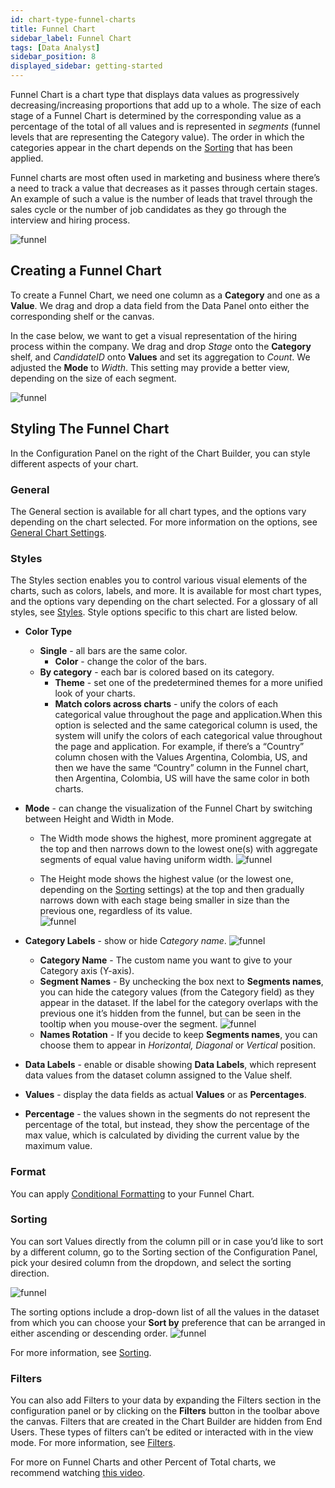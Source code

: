 ```yaml
---
id: chart-type-funnel-charts
title: Funnel Chart
sidebar_label: Funnel Chart
tags: [Data Analyst]
sidebar_position: 8
displayed_sidebar: getting-started
---
```


<div style={{textAlign: "justify"}}>
 
Funnel Chart is a chart type that displays data values as progressively decreasing/increasing proportions that add up to a whole. The size of each stage of a Funnel Chart is determined by the corresponding value as a percentage of the total of all values and is represented in *segments* (funnel levels that are representing the Category value). 
The order in which the categories appear in the chart depends on the <a href="#sorting">Sorting</a> that has been applied. 

Funnel charts are most often used in marketing and business where there’s a need to track a value that decreases as it passes through certain stages. An example of such a value is the number of leads that travel through the sales cycle or the number of job candidates as they go through the interview and hiring process. 

 ![funnel](https://s3.amazonaws.com/cdn.qrvey.com/documentation_assets/ui-docs/dataviews/chart-types-all/Funnel/funnel.png#thumbnail)


## Creating a Funnel Chart
To create a Funnel Chart, we need one column as a **Category** and one as a **Value**. We drag and drop a data field from the Data Panel onto either the corresponding shelf or the canvas. 

In the case below, we want to get a visual representation of the hiring process within the company. We drag and drop *Stage* onto the **Category** shelf, and *CandidateID* onto **Values** and set its aggregation to *Count*. We adjusted the **Mode** to *Width*. This setting may provide a better view, depending on the size of each segment.

 ![funnel](https://s3.amazonaws.com/cdn.qrvey.com/documentation_assets/ui-docs/dataviews/chart-types-all/Funnel/create.gif#thumbnail)


## Styling The Funnel Chart
In the Configuration Panel on the right of the Chart Builder, you can style different aspects of your chart.

### General 
The General section is available for all chart types, and the options vary depending on the chart selected. For more information on the options, see [General Chart Settings](#general).


### Styles
The Styles section enables you to control various visual elements of the charts, such as colors, labels, and more. It is available for most chart types, and the options vary depending on the chart selected. For a glossary of all styles, see [Styles](../09-Configure%20charts/chart-styles.md). Style options specific to this chart are listed below. 

* **Color Type**
   * **Single** - all bars are the same color. 
       * **Color** - change the color of the bars.
   * **By category** - each bar is colored based on its category.
       * **Theme** - set one of the predetermined themes for a more unified look of your charts.
       * **Match colors across charts** - unify the colors of each categorical value throughout the page and application.When this option is selected and the same categorical column is used, the system will unify the colors of each categorical value throughout the page and application. For example, if there’s a “Country” column chosen with the Values Argentina, Colombia, US, and then we have the same “Country” column in the Funnel chart, then Argentina, Colombia, US will have the same color in both charts.  
* **Mode** - can change the visualization of the Funnel Chart by switching between Height and Width in Mode. 
  * The Width mode shows the highest, more prominent aggregate at the top and then narrows down to the lowest one(s) with aggregate segments of equal value having uniform width. 
   ![funnel](https://s3.amazonaws.com/cdn.qrvey.com/documentation_assets/ui-docs/dataviews/chart-types-all/Funnel/width.png#thumbnail-60)



  * The Height mode shows the highest value (or the lowest one, depending on the <a href="#sorting">Sorting</a> settings) at the top and then gradually narrows down with each stage being smaller in size than the previous one, regardless of its value.  
  ![funnel](https://s3.amazonaws.com/cdn.qrvey.com/documentation_assets/ui-docs/dataviews/chart-types-all/Funnel/height.png#thumbnail-60) 

* **Category Labels** - show or hide C*ategory name*.
 ![funnel](https://s3.amazonaws.com/cdn.qrvey.com/documentation_assets/ui-docs/dataviews/chart-types-all/Funnel/cat-labels.png#thumbnail-40)  
  * **Category Name** - The custom name you want to give to your Category axis (Y-axis).
  * **Segment Names** - By unchecking the box next to **Segments names**, you can hide the category values (from the Category field) as they appear in the dataset. 
  If the label for the category overlaps with the previous one it’s hidden from the funnel, but can be seen in the tooltip when you mouse-over the segment.
    ![funnel](https://s3.amazonaws.com/cdn.qrvey.com/documentation_assets/ui-docs/dataviews/chart-types-all/Funnel/segments.png#thumbnail-60)  
  * **Names Rotation** - If you decide to keep **Segments names**, you can choose them to appear in *Horizontal, Diagonal* or *Vertical* position. 
* **Data Labels** - enable or disable showing **Data Labels**, which represent data values from the dataset column assigned to the Value shelf.
* **Values** - display the data fields as actual **Values** or as **Percentages**. 
* **Percentage** - the values shown in the segments do not represent the percentage of the total, but instead, they show the percentage of the max value, which is calculated by dividing the current value by the maximum value.

### Format
You can apply [Conditional Formatting](../09-Configure%20charts/chart-format.md#small-multiples#conditional-formatting) to your Funnel Chart.

### Sorting 
You can sort Values directly from the column pill or in case you’d like to sort by a different column, go to the Sorting section of the Configuration Panel, pick your desired column from the dropdown, and select the sorting direction.

![funnel](https://s3.amazonaws.com/cdn.qrvey.com/documentation_assets/ui-docs/dataviews/chart-types-all/Funnel/sort1.png#thumbnail-40)


The sorting options include a drop-down list of all the values in the dataset from which you can choose your **Sort by** preference that can be arranged in either ascending or descending order. 
![funnel](https://s3.amazonaws.com/cdn.qrvey.com/documentation_assets/ui-docs/dataviews/chart-types-all/Funnel/sort2.png#thumbnail-40)


For more information, see [Sorting](../sorting.md).

### Filters
You can also add Filters to your data by expanding the Filters section in the configuration panel or by clicking on the **Filters** button in the toolbar above the canvas. 
Filters that are created in the Chart Builder are hidden from End Users. These types of filters can’t be edited or interacted with in the view mode. For more information, see [Filters](../09-Configure%20charts/chart-filters.md).


For more on Funnel Charts and other Percent of Total charts, we recommend watching <a href="/docs/video-training/building-qrvey-sample/kpi" target="_blank">this video</a>.




</div>